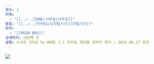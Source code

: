 ```yaml
---
갯수: 1
지역:
  - "[[../../ZONE/사무실|사무실]]"
종류: "[[../../TYPES/디지털기기|디지털기기]]"
위치:
  - "[[MUIN-BOX]]"
상세위치: 네번째 칸
설명: 누아트 C타입 to HDMI 2.1 미러링 케이블 컨버터 젠더 / 2024.08.17 파견
---
```

![](http://192.168.50.22/devices/240817_IMG_0109.jpg)